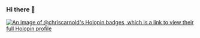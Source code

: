 ### Hi there 👋

[![An image of @chriscarnold's Holopin badges, which is a link to view their full Holopin profile](https://holopin.me/chriscarnold)](https://holopin.io/@chriscarnold)

<!--
**chriscarnold/chriscarnold** is a ✨ _special_ ✨ repository because its `README.md` (this file) appears on your GitHub profile.

Here are some ideas to get you started:

- 🔭 I’m currently working on ...
- 🌱 I’m currently learning ...
- 👯 I’m looking to collaborate on ...
- 🤔 I’m looking for help with ...
- 💬 Ask me about ...
- 📫 How to reach me: ...
- 😄 Pronouns: ...
- ⚡ Fun fact: ...
-->
